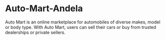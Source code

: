 # Auto-Mart-Andela
Auto Mart is an online marketplace for automobiles of diverse makes, model or body type. With Auto Mart, users can sell their cars or buy from trusted dealerships or private sellers.
